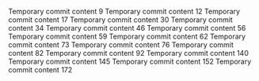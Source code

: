 Temporary commit content 9
Temporary commit content 12
Temporary commit content 17
Temporary commit content 30
Temporary commit content 34
Temporary commit content 46
Temporary commit content 56
Temporary commit content 59
Temporary commit content 62
Temporary commit content 73
Temporary commit content 76
Temporary commit content 82
Temporary commit content 92
Temporary commit content 140
Temporary commit content 145
Temporary commit content 152
Temporary commit content 172
